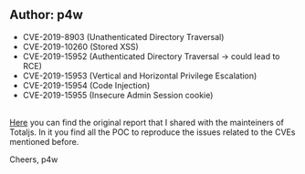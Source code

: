 ## Author: p4w
* CVE-2019-8903 (Unathenticated Directory Traversal)
* CVE-2019-10260 (Stored XSS)
* CVE-2019-15952 (Authenticated Directory Traversal -> could lead to RCE)
* CVE-2019-15953 (Vertical and Horizontal Privilege Escalation)
* CVE-2019-15954 (Code Injection)
* CVE-2019-15955 (Insecure Admin Session cookie)
<br>
<a href="./report_final.pdf">Here</a> you can find the original report that I shared with the mainteiners of Totaljs. 
In it you find all the POC to reproduce the issues related to the CVEs mentioned before.

Cheers, 
p4w
